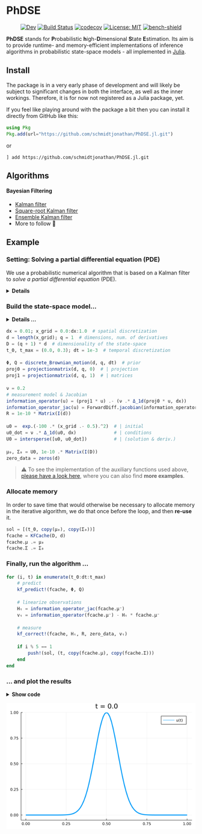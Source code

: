 # PhDSE

<div align="center">

<!-- [![Stable](https://img.shields.io/badge/docs-stable-blue.svg)](https://schmidtjonathan.github.io/PhDSE.jl/stable/) -->
[![Dev](https://img.shields.io/badge/docs-dev-blue.svg)](https://schmidtjonathan.github.io/PhDSE.jl/dev/)
[![Build Status](https://github.com/schmidtjonathan/PhDSE.jl/actions/workflows/CI.yml/badge.svg?branch=main)](https://github.com/schmidtjonathan/PhDSE.jl/actions/workflows/CI.yml?query=branch%3Amain)
[![codecov](https://codecov.io/gh/schmidtjonathan/PhDSE.jl/branch/main/graph/badge.svg?token=IIGAI706O1)](https://codecov.io/gh/schmidtjonathan/PhDSE.jl)
[![License: MIT](https://img.shields.io/badge/License-MIT-success.svg)](https://opensource.org/licenses/MIT)
[![bench-shield](https://img.shields.io/badge/view-benchmarks-blueviolet)](./benchmarks/README.md)

</div>

**PhDSE** stands for **P**robabilistic **h**igh-**D**imensional **S**tate **E**stimation. Its aim is to provide runtime- and memory-efficient implementations of inference algorithms in probabilistic state-space models - all implemented in [Julia](https://julialang.org).

## Install

The package is in a very early phase of development and will likely be subject to significant changes in both the interface, as well as the inner workings.
Therefore, it is for now not registered as a Julia package, yet.

If you feel like playing around with the package a bit then you can install it directly from GitHub like this:

```julia
using Pkg
Pkg.add(url="https://github.com/schmidtjonathan/PhDSE.jl.git")
```

or

```julia-repl
] add https://github.com/schmidtjonathan/PhDSE.jl.git
```

## Algorithms

#### Bayesian Filtering
* [Kalman filter](https://schmidtjonathan.github.io/PhDSE.jl/dev/examples/kalman_filter/)
* [Square-root Kalman filter](https://schmidtjonathan.github.io/PhDSE.jl/dev/examples/sqrt_kalman_filter/)
* [Ensemble Kalman filter](https://schmidtjonathan.github.io/PhDSE.jl/dev/examples/ensemble_kalman_filter/)
* More to follow :raised_hands:



## Example

### Setting: Solving a partial differential equation (PDE)
We use a probabilistic numerical algorithm that is based on a Kalman filter to *solve a partial differential equation* (PDE).

<details>
<summary><b>Details</b></summary>

The equation is given as
$$\frac{\partial u(t, x)}{\partial t} = \nu \Delta u(t, x) =: F(t, x),$$
where $\Delta$ is the Laplace operator and $u(t, x)$ is the solution of our PDE.

We discretize the spatial independent variable $x$ on a finite grid $\mathbb{X}$ and use a finite-difference scheme to discretize $\Delta$. That leaves us with an ODE to solve $$\frac{\mathrm{d} u(t)}{\mathrm{d}t} = F(t, \mathbb{X}),$$
as described, e.g., [in this paper](https://proceedings.mlr.press/v151/kramer22a/kramer22a.pdf).

</details>

### Build the state-space model...

<details>
<summary><b>Details ...</b></summary>

...can be found in, e.g., [this paper](https://proceedings.mlr.press/v162/kramer22b/kramer22b.pdf).

##### (Very) brief summary:
* The **dynamics** come from a discretized integrated Brownian motion prior, which serves as a prior over the PDE solution and its first $q$ derivatives.
* The **observation model** measures the deviation between the modelled first derivative and the evaluation of the ODE vector field at the modelled ODE solution. If this deviation is zero (which we condition on (see `zero_data` below), then the model of the solution is a good candidate for the PDE solution.
* The posterior is computed using an (extended) Kalman filter.

</details>


```julia
dx = 0.01; x_grid = 0.0:dx:1.0  # spatial discretization
d = length(x_grid); q = 1  # dimensions, num. of derivatives
D = (q + 1) * d  # dimensionality of the state-space
t_0, t_max = (0.0, 0.3); dt = 1e-3  # temporal discretization

Φ, Q = discrete_Brownian_motion(d, q, dt)  # prior
proj0 = projectionmatrix(d, q, 0)  # | projection
proj1 = projectionmatrix(d, q, 1)  # | matrices

ν = 0.2
# measurement model & Jacobian
information_operator(u) = (proj1 * u) .- (ν .* Δ_1d(proj0 * u, dx))
information_operator_jac(u) = ForwardDiff.jacobian(information_operator, u)
R = 1e-10 * Matrix(I(d))

u0 =  exp.(-100 .* (x_grid .- 0.5).^2)  # | initial
u0_dot = ν .* Δ_1d(u0, dx)              # | conditions
U0 = intersperse([u0, u0_dot])          # | (solution & deriv.)

μ₀, Σ₀ = U0, 1e-10 .* Matrix(I(D))
zero_data = zeros(d)
```

> :warning: To see the implementation of the auxiliary functions used above, [please have a look here](https://schmidtjonathan.github.io/PhDSE.jl/dev/examples/solve_1d_heat_eq/), where you can also find **more examples**.

### Allocate memory
In order to save time that would otherwise be necessary to allocate memory in the iterative algorithm, we do that once before the loop, and then **re-use** it.

```julia
sol = [(t_0, copy(μ₀), copy(Σ₀))]
fcache = KFCache(D, d)
fcache.μ .= μ₀
fcache.Σ .= Σ₀
```

### Finally, run the algorithm ...

```julia
for (i, t) in enumerate(t_0:dt:t_max)
    # predict
    kf_predict!(fcache, Φ, Q)

    # linearize observations
    Hₜ = information_operator_jac(fcache.μ⁻)
    vₜ = information_operator(fcache.μ⁻) - Hₜ * fcache.μ⁻

    # measure
    kf_correct!(fcache, Hₜ, R, zero_data, vₜ)

    if i % 5 == 1
        push!(sol, (t, copy(fcache.μ), copy(fcache.Σ)))
    end
end
```

### ... and plot the results

<details>
<summary><b>Show code</b></summary>

```julia
anim = @animate for (t, μ, σ) in sol
	plot(
        x_grid,
        proj0 * μ,
        ylim=(-0.05, 1.0),
        linewidth=3,
        ribbon=1.97 .* stack([sqrt.(proj0 * diag(S)) for (t, m, S) in sol]),
        label="u(t)",
        title="t = $(round(t; digits=2))",
    )
end


gif(
	anim,
	"heat_eq_1d_example.gif",
	fps = 10,
)
```

</details>


![](https://github.com/schmidtjonathan/PhDSE.jl/blob/gh-pages/dev/examples/heat_eq_1d_example.gif)

